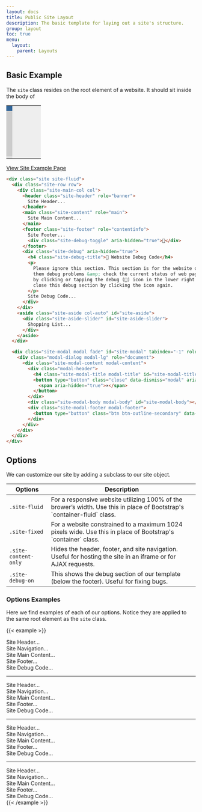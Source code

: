 ```yaml
---
layout: docs
title: Public Site Layout
description: The basic template for laying out a site's structure.
group: layout
toc: true
menu: 
  layout:
    parent: Layouts
---
```


## Basic Example

The `site` class resides on the root element of a website. It should sit inside the body of  

<div class="row">
  <div class="col-auto">
    <table style="width: 250px;"> 
      <tr>
        <td style="background-color: #369; height: 15px;"></td>
        <td style="background-color: #eee; width: 60px;" rowspan="3"></td>
      </tr>
      <tr>
        <td style="background-color: #ccc; height: 120px;"></td>
      </tr>
      <tr>
        <td style="background-color: #ddd; height: 5px;"></td>
      </tr>
    </table>
  </div>
  <div class="col">
    <a href="/docs/3.0/layouts/examples/site" class="btn btn-outline-primary">
      View Site Example Page <i class="fas fa-angle-right"></i>
    </a>
  </div>
</div>


```html
<div class="site site-fluid">
  <div class="site-row row">
    <div class="site-main-col col">
      <header class="site-header" role="banner">
        Site Header...
      </header>
      <main class="site-content" role="main">
        Site Main Content...
      </main>
      <footer class="site-footer" role="contentinfo">
        Site Footer...
        <div class="site-debug-toggle" aria-hidden="true">🐞</div>
      </footer>
      <div class="site-debug" aria-hidden="true">
        <h4 class="site-debug-title">🐞 Website Debug Code</h4>
        <p>
          Please ignore this section. This section is for the website developers to help
          them debug problems &amp; check the current status of web pages. This was opened
          by clicking or tapping the debug (🐞) icon in the lower right of the page. You can
          close this debug section by clicking the icon again.
        </p>
        Site Debug Code...
      </div>
    </div>
    <aside class="site-aside col-auto" id="site-aside">
      <div class="site-aside-slider" id="site-aside-slider">
        Shopping List...
      </div>
    </aside>
  </div>

  <div class="site-modal modal fade" id="site-modal" tabindex="-1" role="dialog" aria-labelledby="site-modal-title" aria-hidden="true">
    <div class="modal-dialog modal-lg" role="document">
      <div class="site-modal-content modal-content">
        <div class="modal-header">
          <h4 class="site-modal-title modal-title" id="site-modal-title"></h4>
          <button type="button" class="close" data-dismiss="modal" aria-label="Close">
            <span aria-hidden="true">×</span>
          </button>
        </div>
        <div class="site-modal-body modal-body" id="site-modal-body"></div>
        <div class="site-modal-footer modal-footer">
          <button type="button" class="btn btn-outline-secondary" data-dismiss="modal">Close</button>
        </div>
      </div>
    </div>
  </div>
</div>
```



## Options



We can customize our site by adding a subclass to our site object. 


<table class="table table-bordered table-striped">
  <thead>
    <tr>
      <th>Options</th>
      <th>Description</th>
    </tr>
  </thead>
  <tbody>
    <tr>
      <td><code class="text-nowrap">.site-fluid</code></td>
      <td>For a responsive website utilizing 100% of the brower’s width. Use this in place of Bootstrap's `container-fluid` class.</td>
    </tr>
    <tr>
      <td><code class="text-nowrap">.site-fixed</code></td>
      <td>For a website constrained to a maximum 1024 pixels wide. Use this in place of Bootstrap's `container` class.</td>
    </tr>
    <tr>
      <td><code class="text-nowrap">.site-content-only</code></td>
      <td>Hides the header, footer, and site navigation. Useful for hosting the site in an iframe or for AJAX requests.</td>
    </tr>
    <tr>
      <td><code class="text-nowrap">.site-debug-on</code></td>
      <td>This shows the debug section of our template (below the footer). Useful for fixing bugs.</td>
    </tr>
  </tbody>
</table>




### Options Examples

Here we find examples of each of our options. Notice they are applied to the same root element as the 
`site` class. 

{{< example >}}
<div class="site site-fluid">
  <div class="site-header">
    Site Header...
  </div>
  <div class="site-navigation">
    Site Navigation...
  </div>
  <div class="site-content">
    Site Main Content...
  </div>
  <div class="site-footer">
    Site Footer...
  </div>
  <div class="site-debug">
    Site Debug Code...
  </div>
</div>

<hr>

<div class="site site-fixed">
  <div class="site-header">
    Site Header...
  </div>
  <div class="site-navigation">
    Site Navigation...
  </div>
  <div class="site-content">
    Site Main Content...
  </div>
  <div class="site-footer">
    Site Footer...
  </div>
  <div class="site-debug">
    Site Debug Code...
  </div>
</div>

<hr>

<div class="site site-fluid site-content-only">
  <div class="site-header">
    Site Header...
  </div>
  <div class="site-navigation">
    Site Navigation...
  </div>
  <div class="site-content">
    Site Main Content...
  </div>
  <div class="site-footer">
    Site Footer...
  </div>
  <div class="site-debug">
    Site Debug Code...
  </div>
</div>

<hr>

<div class="site site-fluid site-debug-on">
  <div class="site-header">
    Site Header...
  </div>
  <div class="site-navigation">
    Site Navigation...
  </div>
  <div class="site-content">
    Site Main Content...
  </div>
  <div class="site-footer">
    Site Footer...
  </div>
  <div class="site-debug">
    Site Debug Code...
  </div>
</div>
{{< /example >}}

